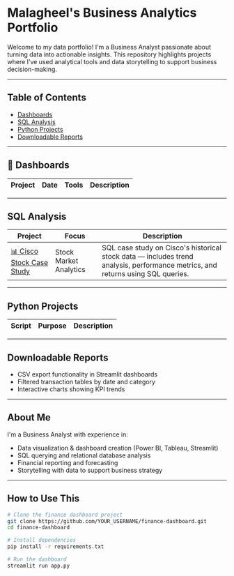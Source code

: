 # Malagheel's Business Analytics Portfolio

Welcome to my data portfolio! I'm a Business Analyst passionate about turning data into actionable insights. This repository highlights projects where I’ve used analytical tools and data storytelling to support business decision-making.

---

## Table of Contents

- [Dashboards](#dashboards)
- [SQL Analysis](#sql-analysis)
- [Python Projects](#python-projects)
- [Downloadable Reports](#downloadable-reports)

---

## 🧾 Dashboards

| Project | Date | Tools | Description |
|--------|------|-------|-------------|


---

## SQL Analysis

| Project | Focus | Description |
|--------|-------|-------------|
| [📊 Cisco Stock Case Study](https://github.com/Malagheel/Cisco-Stock-SQL-Case-Study/blob/main/README.md) | Stock Market Analytics | SQL case study on Cisco's historical stock data — includes trend analysis, performance metrics, and returns using SQL queries. |


---

## Python Projects

| Script | Purpose | Description |
|--------|---------|-------------|


---

## Downloadable Reports

- CSV export functionality in Streamlit dashboards  
- Filtered transaction tables by date and category  
- Interactive charts showing KPI trends

---

## About Me

I'm a Business Analyst with experience in:

- Data visualization & dashboard creation (Power BI, Tableau, Streamlit)  
- SQL querying and relational database analysis  
- Financial reporting and forecasting  
- Storytelling with data to support business strategy

---

##  How to Use This

```bash
# Clone the finance dashboard project
git clone https://github.com/YOUR_USERNAME/finance-dashboard.git
cd finance-dashboard

# Install dependencies
pip install -r requirements.txt

# Run the dashboard
streamlit run app.py
